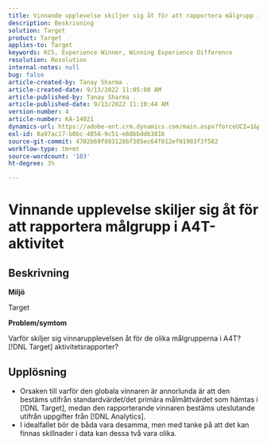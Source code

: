 ```yaml
---
title: Vinnande upplevelse skiljer sig åt för att rapportera målgrupp i A4T-aktivitet
description: Beskrivning
solution: Target
product: Target
applies-to: Target
keywords: KCS, Experience Winner, Winning Experience Difference
resolution: Resolution
internal-notes: null
bug: false
article-created-by: Tanay Sharma .
article-created-date: 9/13/2022 11:05:00 AM
article-published-by: Tanay Sharma .
article-published-date: 9/13/2022 11:10:44 AM
version-number: 4
article-number: KA-14021
dynamics-url: https://adobe-ent.crm.dynamics.com/main.aspx?forceUCI=1&pagetype=entityrecord&etn=knowledgearticle&id=9227aee8-5333-ed11-9db1-002248086735
exl-id: 0a97ac17-b0bc-4858-9c51-e68bbddb381b
source-git-commit: 4702b69f883128bf305ec64f012ef01903f3f582
workflow-type: tm+mt
source-wordcount: '103'
ht-degree: 3%

---
```


# Vinnande upplevelse skiljer sig åt för att rapportera målgrupp i A4T-aktivitet

## Beskrivning


<b>Miljö</b>

Target



<b>Problem/symtom</b>

Varför skiljer sig vinnarupplevelsen åt för de olika målgrupperna i A4T? [!DNL Target] aktivitetsrapporter?




## Upplösning


- Orsaken till varför den globala vinnaren är annorlunda är att den bestäms utifrån standardvärdet/det primära målmåttvärdet som hämtas i [!DNL Target], medan den rapporterande vinnaren bestäms uteslutande utifrån uppgifter från [!DNL Analytics].
- I idealfallet bör de båda vara desamma, men med tanke på att det kan finnas skillnader i data kan dessa två vara olika.
